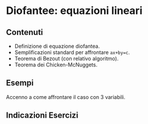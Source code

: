 # Diofantee: equazioni lineari

## Contenuti

- Definizione di equazione diofantea.
- Semplificazioni standard per affrontare `ax+by=c`.
- Teorema di Bezout (con relativo algoritmo).
- Teorema dei Chicken-McNuggets.

## Esempi

Accenno a come affrontare il caso con 3 variabili.

## Indicazioni Esercizi
